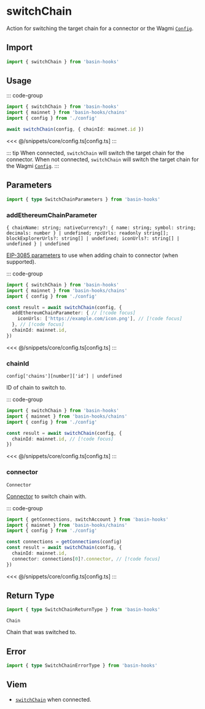 <script setup>
const packageName = 'basin-hooks'
const actionName = 'switchChain'
const typeName = 'SwitchChain'
</script>

# switchChain

Action for switching the target chain for a connector or the Wagmi [`Config`](/core/api/createConfig#config).

## Import

```ts
import { switchChain } from 'basin-hooks'
```

## Usage

::: code-group
```ts [index.ts]
import { switchChain } from 'basin-hooks'
import { mainnet } from 'basin-hooks/chains'
import { config } from './config'

await switchChain(config, { chainId: mainnet.id })
```
<<< @/snippets/core/config.ts[config.ts]
:::

::: tip
When connected, `switchChain` will switch the target chain for the connector. When not connected, `switchChain` will switch the target chain for the Wagmi [`Config`](/core/api/createConfig#config).
:::

## Parameters

```ts
import { type SwitchChainParameters } from 'basin-hooks'
```

### addEthereumChainParameter

`{ chainName: string; nativeCurrency?: { name: string; symbol: string; decimals: number } | undefined; rpcUrls: readonly string[]; blockExplorerUrls?: string[] | undefined; iconUrls?: string[] | undefined } | undefined`

[EIP-3085 parameters](https://eips.ethereum.org/EIPS/eip-3085) to use when adding chain to connector (when supported).

::: code-group
```ts [index.ts]
import { switchChain } from 'basin-hooks'
import { mainnet } from 'basin-hooks/chains'
import { config } from './config'

const result = await switchChain(config, {
  addEthereumChainParameter: { // [!code focus]
    iconUrls: ['https://example.com/icon.png'], // [!code focus]
  }, // [!code focus]
  chainId: mainnet.id,
})
```
<<< @/snippets/core/config.ts[config.ts]
:::

### chainId

`config['chains'][number]['id'] | undefined`

ID of chain to switch to.

::: code-group
```ts [index.ts]
import { switchChain } from 'basin-hooks'
import { mainnet } from 'basin-hooks/chains'
import { config } from './config'

const result = await switchChain(config, {
  chainId: mainnet.id, // [!code focus]
})
```
<<< @/snippets/core/config.ts[config.ts]
:::

### connector

`Connector`

[Connector](/core/api/connectors) to switch chain with.

::: code-group
```ts [index.ts]
import { getConnections, switchAccount } from 'basin-hooks'
import { mainnet } from 'basin-hooks/chains'
import { config } from './config'

const connections = getConnections(config)
const result = await switchChain(config, {
  chainId: mainnet.id,
  connector: connections[0]?.connector, // [!code focus]
})
```
<<< @/snippets/core/config.ts[config.ts]
:::

## Return Type

```ts
import { type SwitchChainReturnType } from 'basin-hooks'
```

`Chain`

Chain that was switched to.

## Error

```ts
import { type SwitchChainErrorType } from 'basin-hooks'
```

<!--@include: @shared/mutation-imports.md-->

## Viem

- [`switchChain`](https://viem.sh/docs/actions/wallet/switchChain.html) when connected.
